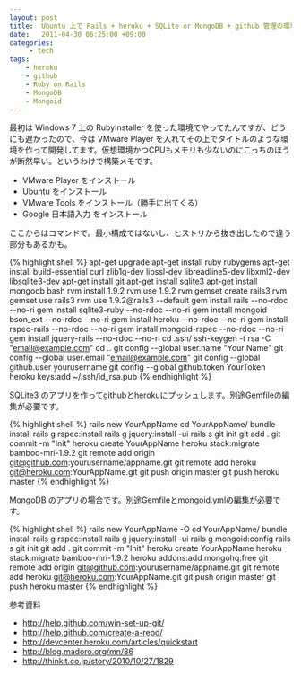 ```yaml
---
layout: post
title:  Ubuntu 上で Rails + heroku + SQLite or MongoDB + github 管理の環境を作る
date:   2011-04-30 06:25:00 +09:00
categories:
     - tech
tags:
    - heroku
    - github
    - Ruby on Rails
    - MongoDB
    - Mongoid
---
```


最初は Windows 7 上の RubyInstaller を使った環境でやってたんですが、どうにも遅かったので、今は VMware Player を入れてその上でタイトルのような環境を作って開発してます。仮想環境かつCPUもメモリも少ないのにこっちのほうが断然早い。というわけで構築メモです。

- VMware Player をインストール
- Ubuntu をインストール
- VMware Tools をインストール（勝手に出てくる）
- Google 日本語入力 をインストール

ここからはコマンドで。最小構成ではないし、ヒストリから抜き出したので違う部分もあるかも。

{% highlight shell %}
apt-get upgrade
apt-get install ruby rubygems apt-get install build-essential curl zlib1g-dev libssl-dev libreadline5-dev libxml2-dev libsqlite3-dev
apt-get install git
apt-get install sqlite3
apt-get install mongodb
bash
rvm install 1.9.2
rvm use 1.9.2
rvm gemset create rails3
rvm gemset use rails3
rvm use 1.9.2@rails3 --default
gem install rails --no-rdoc --no-ri
gem install sqlite3-ruby --no-rdoc --no-ri
gem install mongoid bson_ext --no-rdoc --no-ri
gem install heroku --no-rdoc --no-ri
gem install rspec-rails --no-rdoc --no-ri
gem install mongoid-rspec --no-rdoc --no-ri
gem install jquery-rails --no-rdoc --no-ri
cd .ssh/ ssh-keygen -t rsa -C "email@example.com"
cd ..
git config --global user.name "Your Name"
git config --global user.email "email@example.com"
git config --global github.user yourusername
git config --global github.token YourToken
heroku keys:add ~/.ssh/id_rsa.pub
{% endhighlight %}

SQLite3 のアプリを作ってgithubとherokuにプッシュします。別途Gemfileの編集が必要です。

{% highlight shell %}
rails new YourAppName
cd YourAppName/
bundle install
rails g rspec:install
rails g jquery:install -ui
rails s
git init
git add .
git commit -m "Init"
heroku create YourAppName
heroku stack:migrate bamboo-mri-1.9.2
git remote add origin git@github.com:yourusername/appname.git
git remote add heroku git@heroku.com:YourAppName.git
git push origin master
git push heroku master
{% endhighlight %}

MongoDB のアプリの場合です。別途Gemfileとmongoid.ymlの編集が必要です。

{% highlight shell %}
rails new YourAppName -O
cd YourAppName/
bundle install
rails g rspec:install
rails g jquery:install -ui
rails g mongoid:config
rails s
git init
git add .
git commit -m "Init"
heroku create YourAppName
heroku stack:migrate bamboo-mri-1.9.2
heroku addons:add mongohq:free
git remote add origin git@github.com:yourusername/appname.git
git remote add heroku git@heroku.com:YourAppName.git
git push origin master
git push heroku master
{% endhighlight %}

参考資料

- http://help.github.com/win-set-up-git/
- http://help.github.com/create-a-repo/
- http://devcenter.heroku.com/articles/quickstart
- http://blog.madoro.org/mn/86
- http://thinkit.co.jp/story/2010/10/27/1829

